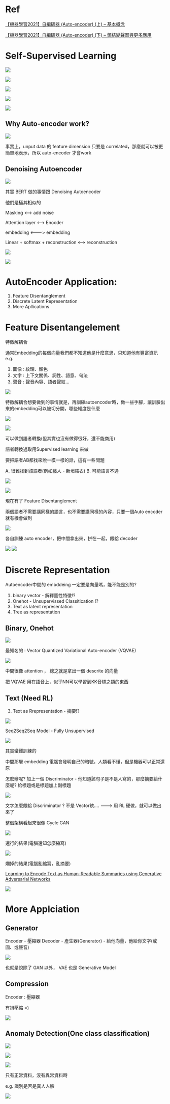 # Ref

[【機器學習2021】自編碼器 (Auto-encoder) (上) – 基本概念](https://www.youtube.com/watch?v=3oHlf8-J3Nc&t=1s)


[【機器學習2021】自編碼器 (Auto-encoder) (下) – 領結變聲器與更多應用](https://www.youtube.com/watch?v=JZvEzb5PV3U)

# Self-Supervised Learning

<img src='./images/ae_23.png'></img>

<img src='./images/ae_24.png'></img>

<img src='./images/ae_25.png'></img>

<img src='./images/ae_26.png'></img>

<img src='./images/ae_27.png'></img>

## Why Auto-encoder work?

<img src='./images/ae_28.png'></img>

事實上，unput data 的 feature dimension 只要是 correlated，那麼就可以被更簡單地表示，所以 auto-encoder 才會work

## Denoising Autoencoder

<img src='./images/ae_29.png'></img>

其實 BERT 做的事情跟 Denoising Autoencoder

他們是極其相似的

Masking <--> add noise 

Attention layer <--> Enocder 

embedding <---> embedding

Linear + softmax + reconstruction <--> reconstruction

<img src='./images/ae_30.png'></img>

<img src='./images/ae_31.png'></img>
# AutoEncoder Application:

1. Feature Disentanglement
2. Discrete Latent Representation
3. More Apllications

# Feature Disentangelement

特徵解耦合

通常Embedding的每個向量我們都不知道他是什麼意思，只知道他有豐富資訊 e.g.

1. 圖像 : 紋理、顏色
2. 文字 : 上下文關係、詞性、語意、句法
3. 聲音 : 聲音內容、語者聲紋...

<img src='./images/ae_1.png'></img>

特徵解耦合想要做到的事情就是，再訓練autoencoder時，做一些手腳，讓訓臉出來的embedding可以被切分開，哪些維度是什麼

<img src='./images/ae_2.png'></img>

<img src='./images/ae_3.png'></img>

可以做到語者轉換(但其實也沒有做得很好，還不能商用)

語者轉換過取用Supervised learning 來做

要把語者AB都找來說一模一樣的話，這有一些問題

A. 很難找到該語者(例如藝人 - 新垣結衣)
B. 可能語言不通

<img src='./images/ae_4.png'></img>

<img src='./images/ae_5.png'></img>

現在有了 Feature Disentanglement

兩個語者不需要講同樣的語言，也不需要講同樣的內容，只要一個Auto encoder 就有機會做到

<img src='./images/ae_6.png'></img>

各自訓練 auto encoder，把中間拿出來，拼在一起，餵給 decoder

<img src='./images/ae_7.png'></img>
<img src='./images/ae_8.png'></img>

# Discrete Representation

Autoencoder中間的 embddeing 一定要是向量嗎，能不能是別的?


1. binary vector - 解釋圖性特徵!?
2. Onehot - Unsupervissed Classitication !?
3. Text as latent representation
4. Tree as representation

## Binary, Onehot

<img src='./images/ae_9.png'></img>

最知名的 : Vector Quantized Variational Auto-encoder (VQVAE)

<img src='./images/ae_10.png'></img>

中間很像 attention ， 總之就是拿出一個 descrite 的向量

把 VQVAE 用在語音上，似乎NN可以學習到KK音標之類的東西

## Text (Need RL)

3. Text as Rrepresentation - 摘要!?

<img src='./images/ae_11.png'></img>

Seq2Seq2Seq Model - Fully Unsupervised

<img src='./images/ae_12.png'></img>

其實蠻難訓練的

中間那層 embedding 電腦會發明自己的暗號，人類看不懂，但是機器可以正常還原

怎麼辦呢? 加上一個 Discriminator - 他知道該句子是不是人寫的，那麼摘要給什麼呢? 給標題或是標題加上副標題

<img src='./images/ae_13.png'></img>

文字怎麼餵給 Discriminator ? 不是 Vector欸.... ---> 用 RL 硬做，就可以做出來了

整個架構看起來很像 Cycle GAN


<img src='./images/ae_14.png'></img>

還行的結果(電腦還知怎麼縮寫)

<img src='./images/ae_15.png'></img>

爛掉的結果(電腦亂縮寫，亂摘要)

[Learning to Encode Text as Human-Readable Summaries using
Generative Adversarial Networks](https://arxiv.org/pdf/1810.02851.pdf)

<img src='./images/ae_16.png'></img>

# More Applciation

## Generator

Encoder - 壓縮器
Decoder - 產生器(Generator) - 給他向量，他給你文字(或圖、或聲音)

<img src='./images/ae_17.png'></img>

也就是說除了 GAN 以外， VAE 也是 Generative Model

## Compression

Encoder : 壓縮器

有損壓縮 =)

<img src='./images/ae_18.png'></img>

## Anomaly Detection(One class classification)


<img src='./images/ae_19.png'></img>

<img src='./images/ae_20.png'></img>

<img src='./images/ae_21.png'></img>

只有正常資料，沒有異常資料時

e.g. 識別是否是真人人臉

<img src='./images/ae_22.png'></img>